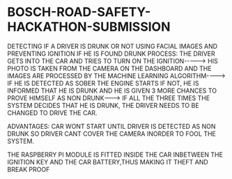 # BOSCH-ROAD-SAFETY-HACKATHON-SUBMISSION
DETECTING IF A DRIVER IS DRUNK OR NOT USING FACIAL IMAGES AND PREVENTING IGNITION IF HE IS FOUND DRUNK
PROCESS:
THE DRIVER GETS INTO THE CAR AND TRIES TO TURN ON THE IGNITION----->
HIS PHOTO IS TAKEN FROM THE CAMERA ON THE DASHBOARD AND THE IMAGES ARE PROCESSED BY THE MACHINE LEARNING ALGORITHM---->
IF HE IS DETECTED AS SOBER THE ENGINE STARTS
IF NOT, HE IS INFORMED THAT HE IS DRUNK AND HE IS GIVEN 3 MORE CHANCES TO PROVE HIMSELF AS NON DRUNK--->
IF ALL THE THREE TIMES THE SYSTEM DECIDES THAT HE IS DRUNK, THE DRIVER NEEDS TO BE CHANGED TO DRIVE THE CAR.

ADVANTAGES:
CAR WONT START UNTIL DRIVER IS DETECTED AS NON DRUNK SO DRIVER CANT COVER THE CAMERA INORDER TO FOOL THE SYSTEM.

THE RASPBERRY PI MODULE IS FITTED INSIDE THE CAR INBETWEEN THE IGNITION KEY AND THE CAR BATTERY,THUS MAKING IT THEFT AND BREAK PROOF
